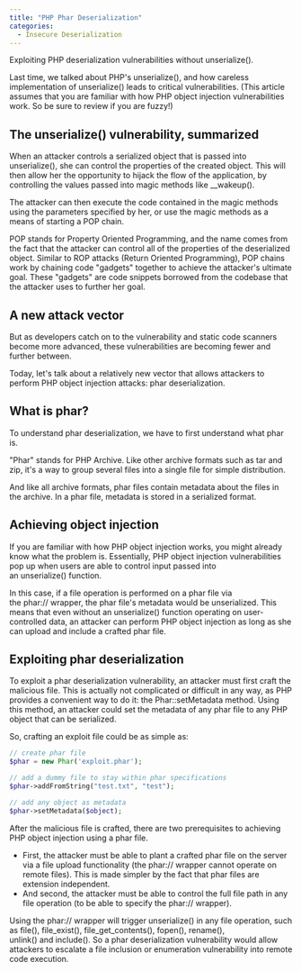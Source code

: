 ```yaml
---
title: "PHP Phar Deserialization"
categories:
  - Insecure Deserialization
---
```


Exploiting PHP deserialization vulnerabilities without unserialize().

Last time, we talked about PHP's unserialize(), and how careless implementation of unserialize() leads to critical vulnerabilities. (This article assumes that you are familiar with how PHP object injection vulnerabilities work. So be sure to review if you are fuzzy!)

## The unserialize() vulnerability, summarized

When an attacker controls a serialized object that is passed into unserialize(), she can control the properties of the created object. This will then allow her the opportunity to hijack the flow of the application, by controlling the values passed into magic methods like \_\_wakeup().

The attacker can then execute the code contained in the magic methods using the parameters specified by her, or use the magic methods as a means of starting a POP chain.

POP stands for Property Oriented Programming, and the name comes from the fact that the attacker can control all of the properties of the deserialized object. Similar to ROP attacks (Return Oriented Programming), POP chains work by chaining code "gadgets" together to achieve the attacker's ultimate goal. These "gadgets" are code snippets borrowed from the codebase that the attacker uses to further her goal.

## A new attack vector

But as developers catch on to the vulnerability and static code scanners become more advanced, these vulnerabilities are becoming fewer and further between.

Today, let's talk about a relatively new vector that allows attackers to perform PHP object injection attacks: phar deserialization.

## What is phar?

To understand phar deserialization, we have to first understand what phar is.

"Phar" stands for PHP Archive. Like other archive formats such as tar and zip, it's a way to group several files into a single file for simple distribution.

And like all archive formats, phar files contain metadata about the files in the archive. In a phar file, metadata is stored in a serialized format.

## Achieving object injection

If you are familiar with how PHP object injection works, you might already know what the problem is. Essentially, PHP object injection vulnerabilities pop up when users are able to control input passed into an unserialize() function.

In this case, if a file operation is performed on a phar file via the phar:// wrapper, the phar file's metadata would be unserialized. This means that even without an unserialize() function operating on user-controlled data, an attacker can perform PHP object injection as long as she can upload and include a crafted phar file.

## Exploiting phar deserialization

To exploit a phar deserialization vulnerability, an attacker must first craft the malicious file. This is actually not complicated or difficult in any way, as PHP provides a convenient way to do it: the Phar::setMetadata method. Using this method, an attacker could set the metadata of any phar file to any PHP object that can be serialized.

So, crafting an exploit file could be as simple as:

```php
// create phar file
$phar = new Phar('exploit.phar'); 

// add a dummy file to stay within phar specifications
$phar->addFromString("test.txt", "test");

// add any object as metadata
$phar->setMetadata($object);
```

After the malicious file is crafted, there are two prerequisites to achieving PHP object injection using a phar file.

-   First, the attacker must be able to plant a crafted phar file on the server via a file upload functionality (the phar:// wrapper cannot operate on remote files). This is made simpler by the fact that phar files are extension independent.
-   And second, the attacker must be able to control the full file path in any file operation (to be able to specify the phar:// wrapper).

Using the phar:// wrapper will trigger unserialize() in any file operation, such as file(), file_exist(), file_get_contents(), fopen(), rename(), unlink() and include(). So a phar deserialization vulnerability would allow attackers to escalate a file inclusion or enumeration vulnerability into remote code execution.